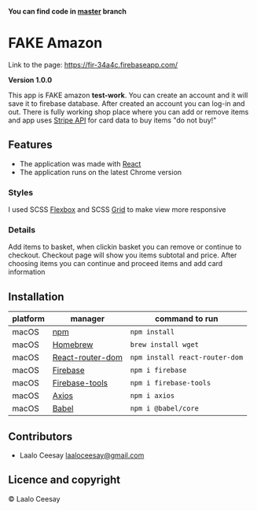 **You can find code in [master](https://github.com/Laaloz/amazon-clone/tree/master) branch**

# FAKE Amazon

Link to the page: https://fir-34a4c.firebaseapp.com/

**Version 1.0.0**

This app is FAKE amazon  **test-work**. You can create an account and it will save it to firebase database. After created an account you can log-in and out. There is fully working shop place where you can add or remove items and app uses [Stripe API](https://stripe.com/en-fi) for card data to buy items "do not buy!"

## Features

* The application was made with [React](https://reactjs.org/)
* The application runs on the latest Chrome version

### Styles

I used SCSS [Flexbox](https://css-tricks.com/snippets/css/a-guide-to-flexbox/) and SCSS [Grid](https://css-tricks.com/snippets/css/complete-guide-grid/) to make view more responsive

### Details

Add items to basket, when clickin basket you can remove or continue to checkout. Checkout page will show you items subtotal and price. After choosing items you can continue and proceed items and add card information

## Installation

platform | manager | command to run
---------|---------|---------------
macOS | [npm](https://docs.npmjs.com/cli/v7/commands/npm-install) | `npm install`
macOS | [Homebrew](https://brew.sh/) | `brew install wget`
macOS | [React-router-dom](https://reactrouter.com/web/guides/quick-start) | `npm install react-router-dom`
macOS | [Firebase](https://www.npmjs.com/package/firebase) | `npm i firebase`
macOS | [Firebase-tools](https://www.npmjs.com/package/firebase-tools) | `npm i firebase-tools`
macOS | [Axios](https://www.npmjs.com/package/axios) | `npm i axios`
macOS | [Babel](https://www.npmjs.com/package/@babel/core) | `npm i @babel/core`

## Contributors

- Laalo Ceesay <laaloceesay@gmail.com>

## Licence and copyright

© Laalo Ceesay
